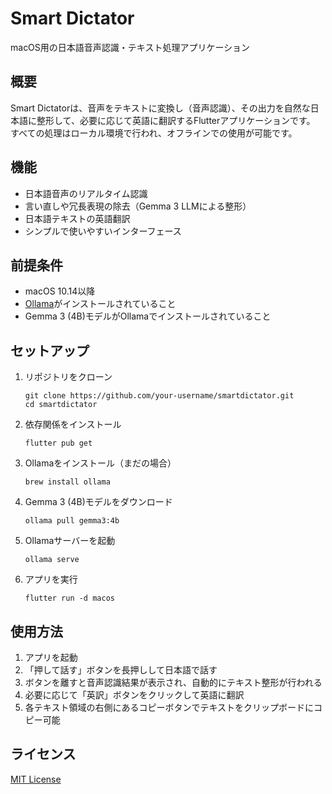 # Smart Dictator

macOS用の日本語音声認識・テキスト処理アプリケーション

## 概要

Smart Dictatorは、音声をテキストに変換し（音声認識）、その出力を自然な日本語に整形して、必要に応じて英語に翻訳するFlutterアプリケーションです。
すべての処理はローカル環境で行われ、オフラインでの使用が可能です。

## 機能

- 日本語音声のリアルタイム認識
- 言い直しや冗長表現の除去（Gemma 3 LLMによる整形）
- 日本語テキストの英語翻訳
- シンプルで使いやすいインターフェース

## 前提条件

- macOS 10.14以降
- [Ollama](https://ollama.com/)がインストールされていること
- Gemma 3 (4B)モデルがOllamaでインストールされていること

## セットアップ

1. リポジトリをクローン
   ```
   git clone https://github.com/your-username/smartdictator.git
   cd smartdictator
   ```

2. 依存関係をインストール
   ```
   flutter pub get
   ```

3. Ollamaをインストール（まだの場合）
   ```
   brew install ollama
   ```

4. Gemma 3 (4B)モデルをダウンロード
   ```
   ollama pull gemma3:4b
   ```

5. Ollamaサーバーを起動
   ```
   ollama serve
   ```

6. アプリを実行
   ```
   flutter run -d macos
   ```

## 使用方法

1. アプリを起動
2. 「押して話す」ボタンを長押しして日本語で話す
3. ボタンを離すと音声認識結果が表示され、自動的にテキスト整形が行われる
4. 必要に応じて「英訳」ボタンをクリックして英語に翻訳
5. 各テキスト領域の右側にあるコピーボタンでテキストをクリップボードにコピー可能

## ライセンス

[MIT License](LICENSE)